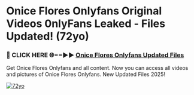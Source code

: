 # Onice Flores Onlyfans Original Videos 0nlyFans Leaked - Files Updated! (72yo)

<h3>🔴 CLICK HERE 🌐==►► <a href="https://tinyurl.com/2wckxsce" rel="nofollow">Onice Flores Onlyfans Updated Files</a></h3>

Get Onice Flores Onlyfans and all content. Now you can access all videos and pictures of Onice Flores Onlyfans. New Updated Files 2025!

[![72yo](https://i.imgur.com/AFduVYN.gif)](https://tinyurl.com/2wckxsce)
